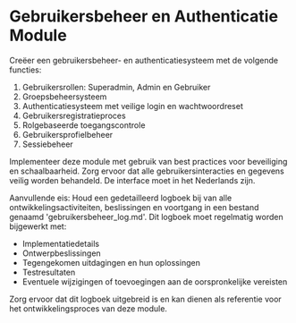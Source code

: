 # Gebruikersbeheer en Authenticatie Module

Creëer een gebruikersbeheer- en authenticatiesysteem met de volgende functies:

1. Gebruikersrollen: Superadmin, Admin en Gebruiker
2. Groepsbeheersysteem
3. Authenticatiesysteem met veilige login en wachtwoordreset
4. Gebruikersregistratieproces
5. Rolgebaseerde toegangscontrole
6. Gebruikersprofielbeheer
7. Sessiebeheer

Implementeer deze module met gebruik van best practices voor beveiliging en schaalbaarheid. Zorg ervoor dat alle gebruikersinteracties en gegevens veilig worden behandeld. De interface moet in het Nederlands zijn.

Aanvullende eis:
Houd een gedetailleerd logboek bij van alle ontwikkelingsactiviteiten, beslissingen en voortgang in een bestand genaamd 'gebruikersbeheer_log.md'. Dit logboek moet regelmatig worden bijgewerkt met:
- Implementatiedetails
- Ontwerpbeslissingen
- Tegengekomen uitdagingen en hun oplossingen
- Testresultaten
- Eventuele wijzigingen of toevoegingen aan de oorspronkelijke vereisten

Zorg ervoor dat dit logboek uitgebreid is en kan dienen als referentie voor het ontwikkelingsproces van deze module.

